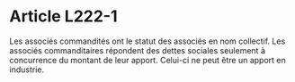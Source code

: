 # Article L222-1

Les associés commandités ont le statut des associés en nom collectif.   Les associés commanditaires répondent des dettes sociales seulement à concurrence du montant de leur apport. Celui-ci ne peut être un apport en industrie.